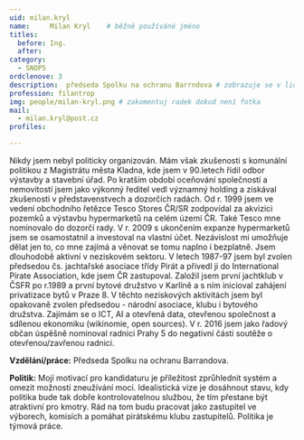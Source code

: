 ```yaml
---
uid: milan.kryl
name:     Milan Kryl  	# běžně používáné jméno
titles:
  before: Ing. 
  after:
category:
  - SNOP5
ordclenove: 3
description:  předseda Spolku na ochranu Barrndova # zobrazuje se v lide
profession: filantrop
img: people/milan-kryl.png # zakomentuj radek dokud není fotka
mail:
  - milan.kryl@post.cz
profiles:

---
```


Nikdy jsem nebyl politicky organizován. Mám však zkušenosti s komunální politikou z Magistrátu města Kladna, kde jsem v 90.letech řídil odbor výstavby a stavební úřad. Po kratším období oceňování společností a nemovitostí jsem jako výkonný ředitel vedl významný holding a získával zkušenosti v představenstvech a dozorčích radách. Od r. 1999 jsem ve vedení obchodního řetězce Tesco Stores ČR/SR zodpovídal za akvizici pozemků a výstavbu hypermarketů na celém území ČR. Také Tesco mne nominovalo do dozorčí rady. V r. 2009 s ukončením expanze hypermarketů jsem se osamostatnil a investoval na vlastní účet. Nezávislost mi umožňuje dělat jen to, co mne zajímá a věnovat se tomu naplno i bezplatně.
Jsem dlouhodobě aktivní v neziskovém sektoru. V letech 1987-97 jsem byl zvolen předsedou čs. jachtařské asociace třídy Pirát a přivedl ji do International Pirate Association, kde jsem ČR zastupoval. Založil jsem první jachtklub v ČSFR po r.1989 a první bytové družstvo v Karlíně a s ním inicioval zahájení privatizace bytů v Praze 8. V těchto neziskových aktivitách jsem byl opakovaně zvolen předsedou - národní asociace, klubu i bytového družstva.
Zajímám se o ICT, AI a otevřená data, otevřenou společnost a sdílenou ekonomiku (wikinomie, open sources). V r. 2016 jsem jako řadový občan úspěšně nominoval radnici Prahy 5 do negativní části soutěže o otevřenou/zavřenou radnici.

**Vzdělání/práce:** Předseda Spolku na ochranu Barrandova.

**Politik:** Mojí motivací pro kandidaturu je příležitost zprůhlednit systém a omezit možnosti zneužívání moci. Idealistická vize je dosáhnout stavu, kdy politika bude tak dobře kontrolovatelnou službou, že tím přestane být atraktivní pro kmotry. Rád na tom budu pracovat jako zastupitel ve výborech, komisích a pomáhat pirátskému klubu zastupitelů. Politika je týmová práce. 
